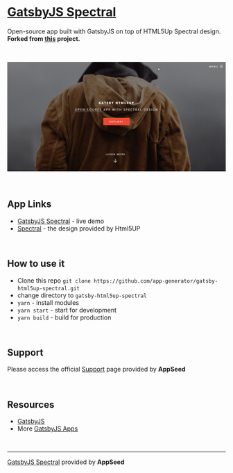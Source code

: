 # [GatsbyJS Spectral](https://appseed.us/apps/gatsbyjs/gatsby-html5up-spectral)

Open-source app built with GatsbyJS on top of HTML5Up Spectral design. 
**Forked from [this](https://github.com/anubhavsrivastava/gatsby-starter-spectral) project.**

<br />

![GatsbyJS Photon - Gif animated intro.](https://github.com/app-generator/static/blob/master/products/gatsby-html5up-spectral-intro.gif?raw=true)

<br />

## App Links

- [GatsbyJS Spectral](https://gatsby-html5up-spectral.appseed.us) - live demo
- [Spectral](https://html5up.net/spectral) - the design provided by Html5UP 

<br />

## How to use it
- Clone this repo `git clone https://github.com/app-generator/gatsby-html5up-spectral.git`
- change directory to `gatsby-html5up-spectral`
- `yarn` - install modules
- `yarn start` - start for development
- `yarn build` - build for production

<br />

## Support

Please access the official [Support](https://appseed.us/support) page provided by **AppSeed** 

<br />

## Resources
 
 - [GatsbyJS](https://www.gatsbyjs.org/)
 - More [GatsbyJS Apps](https://appseed.us/apps/gatsbyjs)

<br />

---
[GatsbyJS Spectral](https://appseed.us/apps/gatsbyjs/gatsby-html5up-spectral) provided by **AppSeed**
